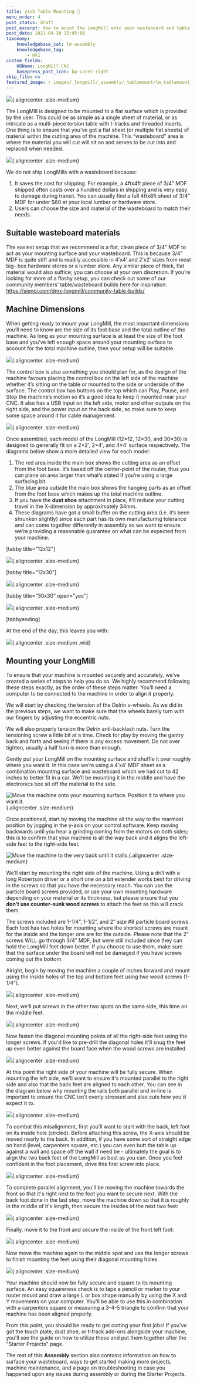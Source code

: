 ```yaml
---
title: ytsb Table Mounting 📐
menu_order: 4
post_status: draft
post_excerpt: How to mount the LongMill onto your wasteboard and table, with tips on squaring and alignment. Machine dimensions and wasteboard material suggestions provided.
post_date: 2021-04-30 15:05:00
taxonomy:
    knowledgebase_cat: lm-assembly
    knowledgebase_tag:
        - mk1
custom_fields:
    KBName: LongMill CNC
    basepress_post_icon: bp-caret-right
skip_file: no
featured_image: /_images/_longmill/_assembly/_tablemount/lm_tablemount_p1_cover.jpg
---
```


![](/_images/_longmill/_assembly/_tablemount/lm_tablemount_p1_cover.jpg){.aligncenter .size-medium}

The LongMill is designed to be mounted to a flat surface which is provided by the user. This could be as simple as a single sheet of material, or as intricate as a multi-piece torsion table with t-tracks and threaded inserts. One thing is to ensure that you’ve got a flat sheet (or multiple flat sheets) of material within the cutting area of the machine. This “wasteboard” area is where the material you will cut will sit on and serves to be cut into and replaced when needed.

![](/_images/_longmill/_assembly/_tablemount/lm_tablemount_p2.jpg){.aligncenter .size-medium}

We do not ship LongMills with a wasteboard because:

<ol>
  <li>It saves the cost for shipping. For example, a 4ftx4ft piece of 3/4” MDF shipped often costs over a hundred dollars in shipping and is very easy to damage during transit. You can usually find a full 4ftx8ft sheet of 3/4” MDF for under $60 at your local lumber or hardware store.</li>
  <li>Users can choose the size and material of the wasteboard to match their needs.</li>
</ol>

<h2>Suitable wasteboard materials</h2>

The easiest setup that we recommend is a flat, clean piece of 3/4” MDF to act as your mounting surface and your wasteboard. This is because 3/4” MDF is quite stiff and is readily accessible in 4’x4’ and 2’x2’ sizes from most big- box hardware stores or a lumber store. Any similar piece of thick, flat material would also suffice; you can choose at your own discretion. If you’re looking for more of a flashy setup, you can check out some of our community members’ table/wasteboard builds here for inspiration: <a href="https://sienci.com/dmx-longmill/community-table-builds/">https://sienci.com/dmx-longmill/community-table-builds/</a>

<h2>Machine Dimensions</h2>

When getting ready to mount your LongMill, the most important dimensions you’ll need to know are the size of its foot base and the total outline of the machine. As long as your mounting surface is at least the size of the foot base and you’ve left enough space around your mounting surface to account for the total machine outline, then your setup will be suitable.

![](/_images/_longmill/_assembly/_tablemount/lm_tablemount_p3.png){.aligncenter .size-medium}

The control box is also something you should plan for, as the design of the machine favours placing the control box on the left side of the machine whether it’s sitting on the table or mounted to the side or underside of the surface. The control box has buttons on the top which can Play, Pause, and Stop the machine’s motion so it’s a good idea to keep it mounted near your CNC. It also has a USB input on the left side, motor and other outputs on the right side, and the power input on the back side, so make sure to keep some space around it for cable management.

![](/_images/_longmill/_assembly/_tablemount/lm_tablemount_p4.png){.aligncenter .size-medium}

Once assembled, each model of the LongMill (12×12, 12×30, and 30×30) is designed to generally fit on a 2×2′, 2×4′, and 4×4′ surface respectively. The diagrams below show a more detailed view for each model:

<ol>
  <li>The red area inside the main box shows the cutting area as an offset from the foot base. It’s based off the center-point of the router, thus you can plane an area larger than what’s stated if you’re using a large surfacing bit.</li>
  <li>The blue area outside the main box shows the hanging parts as an offset from the foot base which makes up the total machine outline.</li>
  <li>If you have the <strong>dust shoe</strong> attachment in place, it’ll reduce your cutting travel in the X-dimension by approximately 34mm.</li>
  <li>These diagrams have got a small buffer on the cutting area (i.e. it’s been shrunken slightly) since each part has its own manufacturing tolerance and can come together differently in assembly so we want to ensure we’re providing a reasonable guarantee on what can be expected from your machine.</li>
</ol>

[tabby title="12x12"]

![](/_images/_longmill/_assembly/_tablemount/lm_tablemount_p5_drawing.png){.aligncenter .size-medium}

[tabby title="12x30"]

![](/_images/_longmill/_assembly/_tablemount/lm_tablemount_p6_drawing.png){.aligncenter .size-medium}

[tabby title="30x30" open="yes"]

![](/_images/_longmill/_assembly/_tablemount/lm_tablemount_p7_drawing.png){.aligncenter .size-medium}

[tabbyending]

At the end of the day, this leaves you with:

![](/_images/_longmill/_assembly/_tablemount/lm_tablemount_p7_V2.jpg){.aligncenter .size-medium .wid}

<h2>Mounting your LongMill</h2>

To ensure that your machine is mounted securely and accurately, we’ve created a series of steps to help you do so. We highly recommend following these steps exactly, as the order of these steps matter. You’ll need a computer to be connected to the machine in order to align it properly.

We will start by checking the tension of the Delrin v-wheels. As we did in the previous steps, we want to make sure that the wheels barely turn with our fingers by adjusting the eccentric nuts.

We will also properly tension the Delrin anti-backlash nuts. Turn the tensioning screw a little bit at a time. Check for play by moving the gantry back and forth and seeing if there is any excess movement. Do not over tighten, usually a half turn is more than enough.

Gently put your LongMill on the mounting surface and shuffle it over roughly where you want it. In this case we’re using a 4’x4’ MDF sheet as a combination mounting surface and wasteboard which we had cut to 42 inches to better fit in a car. We’ll be mounting it in the middle and have the electronics box sit off the material to the side.

![](/_images/_longmill/_assembly/_tablemount/lm_tablemount_p8.jpg "Move the machine onto your mounting surface. Position it to where you want it."){.aligncenter .size-medium}

Once positioned, start by moving the machine all the way to the rearmost position by jogging in the y-axis on your control software. Keep moving backwards until you hear a grinding coming from the motors on both sides; this is to confirm that your machine is all the way back and it aligns the left-side feet to the right-side feet.

![](/_images/_longmill/_assembly/_tablemount/lm_tablemount_p9.jpg "Move the machine to the very back until it stalls."){.aligncenter .size-medium}

We’ll start by mounting the right side of the machine. Using a drill with a long Robertson driver or a short one on a bit extender works best for driving in the screws so that you have the necessary reach. You can use the particle board screws provided, or use your own mounting hardware depending on your material or its thickness, but please ensure that you <strong>don’t use counter-sunk wood screws</strong> to attach the feet as this will crack them.

The screws included are 1-1/4”, 1-1/2”, and 2” size #8 particle board screws. Each foot has two holes for mounting where the shortest screws are meant for the inside and the longer one are for the outside. Please note that the 2” screws WILL go through 3/4” MDF, but were still included since they can hold the LongMill feet down better. If you choose to use them, make sure that the surface under the board will not be damaged if you have screws coming out the bottom.

Alright, begin by moving the machine a couple of inches forward and mount using the inside holes of the top and bottom feet using two wood screws (1-1/4”).

![](/_images/_longmill/_assembly/_tablemount/lm_tablemount_p10.jpg){.aligncenter .size-medium}

Next, we'll put screws in the other two spots on the same side, this time on the middle feet.

![](/_images/_longmill/_assembly/_tablemount/lm_tablemount_p11.jpg){.aligncenter .size-medium}

Now fasten the diagonal mounting points of all the right-side feet using the longer screws. If you'd like to pre-drill the diagonal holes it'll snug the feet up even better against the board face when the wood screws are installed.

![](/_images/_longmill/_assembly/_tablemount/lm_tablemount_p12.jpg){.aligncenter .size-medium}

At this point the right side of your machine will be fully secure. When mounting the left side, we'll want to ensure it's mounted parallel to the right side and also that the back feet are aligned to each other. You can see in the diagram below why mounting the rails both parallel and in-line is important to ensure the CNC isn't overly stressed and also cuts how you'd expect it to.

![](/_images/_longmill/_assembly/_tablemount/lm_tablemount_p12_V2.jpg){.aligncenter .size-medium}

To combat this misalignment, first you'll want to start with the back, left foot on its inside hole (circled). Before attaching this screw, the X-axis should be moved nearly to the back. In addition, if you have some sort of straight edge on hand (level, carpenters square, etc.) you can even butt the table up against a wall and space off the wall if need be - ultimately the goal is to align the two back feet of the LongMill as best as you can. Once you feel confident in the foot placement, drive this first screw into place.

![](/_images/_longmill/_assembly/_tablemount/lm_tablemount_p13.jpg){.aligncenter .size-medium}

To complete parallel alignment, you'll be moving the machine towards the front so that it's right next to the foot you want to secure next. With the back foot done in the last step, move the machine down so that it is roughly in the middle of it's length, then secure the insides of the next two feet:

![](/_images/_longmill/_assembly/_tablemount/lm_tablemount_p14.jpg){.aligncenter .size-medium}

Finally, move it to the front and secure the inside of the front left foot:

![](/_images/_longmill/_assembly/_tablemount/lm_tablemount_p15.jpg){.aligncenter .size-medium}

Now move the machine again to the middle spot and use the longer screws to finish mounting the feet using their diagonal mounting holes.

![](/_images/_longmill/_assembly/_tablemount/lm_tablemount_p16.jpg){.aligncenter .size-medium}

Your machine should now be fully secure and square to its mounting surface. An easy squareness check is to tape a pencil or marker to your router mount and draw a large L or box shape manually by using the X and Y movements on your computer. You'll be able to use this in combination with a carpenters square or measuring a 3-4-5 triangle to confirm that your machine has been aligned properly.

From this point, you should be ready to get cutting your first jobs! If you've got the touch plate, dust shoe, or t-track add-ons alongside your machine, you'll see the guide on how to utilize these and put them together after the "Starter Projects" page.

The rest of this <strong>Assembly</strong> section also contains information on how to surface your wasteboard, ways to get started making more projects, machine maintenance, and a page on troubleshooting in case you happened upon any issues during assembly or during the Starter Projects.
